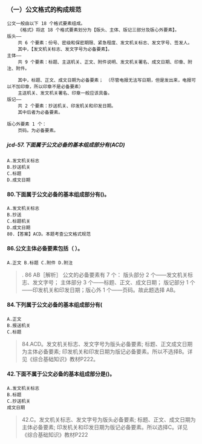 ### （一）公文格式的构成规范
    公文一般由以下 18 个格式要素组成。
        《格式》将这 18 个格式要素划分为【版头、主体、版记三部分及版心外要素】。
    版头——
        共 6 个要素：份号、密级和保密期限、紧急程度、发文机关标志、发文字号、签发人。
        其中，【发文机关标志、发文字号为必备要素】。
    主体——
        共 9 个要素：标题、主送机关、正文、附件说明、发文机关署名、成文日期、印章、附注、附件。
        
        其中，标题、正文、成文日期为必备要素； （尽管电报无法写日期，但是发出来，电报可以不加印章，所以印章不是必备要素）
        主送机关、发文机关署名、印章一般应该具备。
    版记——
        共 2 个要素：抄送机关、印发机关和印发日期。
        其中后者为必备要素。
        
    版心外要素 1 个：
        页码。为必备要素。

##### jcd-57.下面属于公文必备的基本组成部分有(ACD)
    A.发文机关标志
    B.抄送机关
    C.标题
    D.成文日期       

#### 80.下面属于公文必备的基本组成部分有()。
    A.发文机关标志
    B.抄送
    C.标题机关
    D.成文日期
    80.【答案】ACD。本题考查公文格式规范     

#### 86.公文主体必备要素包括（ ）。
    A.正文 B.标题 C.附件 D.附注
>   . 86 AB［解析］ 公文的必备要素有 7 个： 
版头部分 2 个——发文机关标志、发文字号；
主体部分 3 个——标题、正文、成文日期；
版记部分 1 个——印发机关和印发日期；版心外 1 个——页码。故此题选择 AB。

#### 84.下列属于公文必备的基本组成部分有(
    A.正文
    B.报送机关
    C.标题
>   84.ACD。发文机关标志、发文字号为版头必备要素;
标题、正文成文日期为主体必备要素;
印发机关和印发日期为版记必备要素。所以不选择B。详见《综合基础知识》教材P222。 
 
#### 42.下面不属于公文必备的基本组成部分是()。
    A.发文机关标志
    B.标题
    C.抄送机关
    成文日期
>   42.C。发文机关标志、发文字号为版头必备要素;
标题、正文、成文日期为主体必备要素;
印发机关和印发日期为版记必备要素。所以选择C。详见《综合基础知识》教材P222 
 
 
 
 
 
 
 
 
 
    